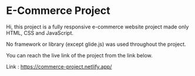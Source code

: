 # E-Commerce Project


Hi, this project is a fully responsive e-commerce website project made only HTML, CSS and JavaScript.

No framework or library (except glide.js) was used throughout the project.


You can reach the live link of the project from the link below.

Link : https://commerce-project.netlify.app/

